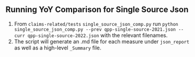## Running YoY Comparison for Single Source Json

1. From `claims-related/tests` `single_source_json_comp.py` run `python single_source_json_comp.py --prev qpp-single-source-2021.json --curr qpp-single-source-2022.json` with the relevant filenames. 
2. The script will generate an .md file for each measure under `json_report` as well as a high-level `_Summary` file.